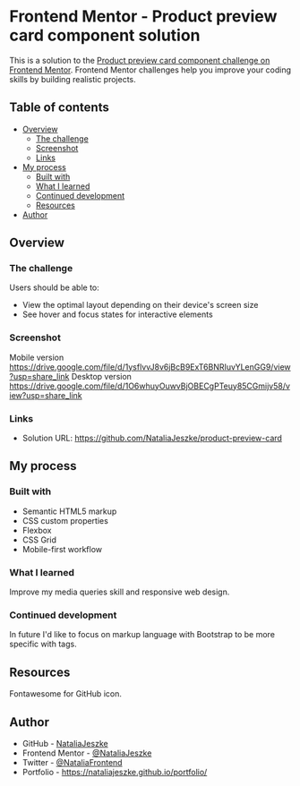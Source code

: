 # Frontend Mentor - Product preview card component solution

This is a solution to the [Product preview card component challenge on Frontend Mentor](https://www.frontendmentor.io/challenges/product-preview-card-component-GO7UmttRfa). Frontend Mentor challenges help you improve your coding skills by building realistic projects. 

## Table of contents

- [Overview](#overview)
  - [The challenge](#the-challenge)
  - [Screenshot](#screenshot)
  - [Links](#links)
- [My process](#my-process)
  - [Built with](#built-with)
  - [What I learned](#what-i-learned)
  - [Continued development](#continued-development)
  - [Resources](#useful-resources)
- [Author](#author)



## Overview

### The challenge

Users should be able to:

- View the optimal layout depending on their device's screen size
- See hover and focus states for interactive elements

### Screenshot
Mobile version
https://drive.google.com/file/d/1ysflvvJ8v6jBcB9ExT6BNRIuvYLenGG9/view?usp=share_link
Desktop version
https://drive.google.com/file/d/1O6whuyOuwvBjOBECgPTeuy85CGmijv58/view?usp=share_link


### Links

- Solution URL: https://github.com/NataliaJeszke/product-preview-card

## My process

### Built with

- Semantic HTML5 markup
- CSS custom properties
- Flexbox
- CSS Grid
- Mobile-first workflow


### What I learned

Improve my media queries skill and responsive web design.


### Continued development

In future I'd like to focus on markup language with Bootstrap to be more specific with tags.

## Resources
Fontawesome for GitHub icon.

## Author

- GitHub - [NataliaJeszke](https://github.com/NataliaJeszke)
- Frontend Mentor - [@NataliaJeszke](https://www.frontendmentor.io/profile/NataliaJeszke)
- Twitter - [@NataliaFrontend](https://www.twitter.com/NataliaFrontend)
- Portfolio - https://nataliajeszke.github.io/portfolio/


